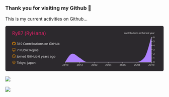 ### Thank you for visiting my Github 👋

This is my current activities on Github...


[![](https://raw.githubusercontent.com/Ry87/Ry87/master/profile-summary-card-output/monokai/0-profile-details.svg)](https://github.com/vn7n24fzkq/github-profile-summary-cards)

[![](https://raw.githubusercontent.com/Ry87/Ry87/master/profile-summary-card-output/monokai/3-repos-per-language.svg)](https://github.com/vn7n24fzkq/github-profile-summary-cards)

[![](https://raw.githubusercontent.com/Ry87/Ry87/master/profile-summary-card-output/monokai/2-stats.svg)](https://github.com/vn7n24fzkq/github-profile-summary-cards)



<!--
**Ry87/Ry87** is a ✨ _special_ ✨ repository because its `README.md` (this file) appears on your GitHub profile.

Here are some ideas to get you started:

- 🔭 I’m currently working on ...
- 🌱 I’m currently learning ...
- 👯 I’m looking to collaborate on ...
- 🤔 I’m looking for help with ...
- 💬 Ask me about ...
- 📫 How to reach me: ...
- 😄 Pronouns: ...
- ⚡ Fun fact: ...
-->
